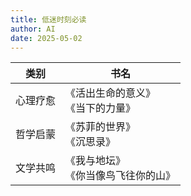 ```yaml
---
title: 低迷时刻必读
author: AI
date: 2025-05-02
---
```





| 类别       | 书名                                     |
|------------|------------------------------------------|
| 心理疗愈   | 《活出生命的意义》<br>《当下的力量》     |
| 哲学启蒙   | 《苏菲的世界》<br>《沉思录》             |
| 文学共鸣   | 《我与地坛》<br>《你当像鸟飞往你的山》   |

